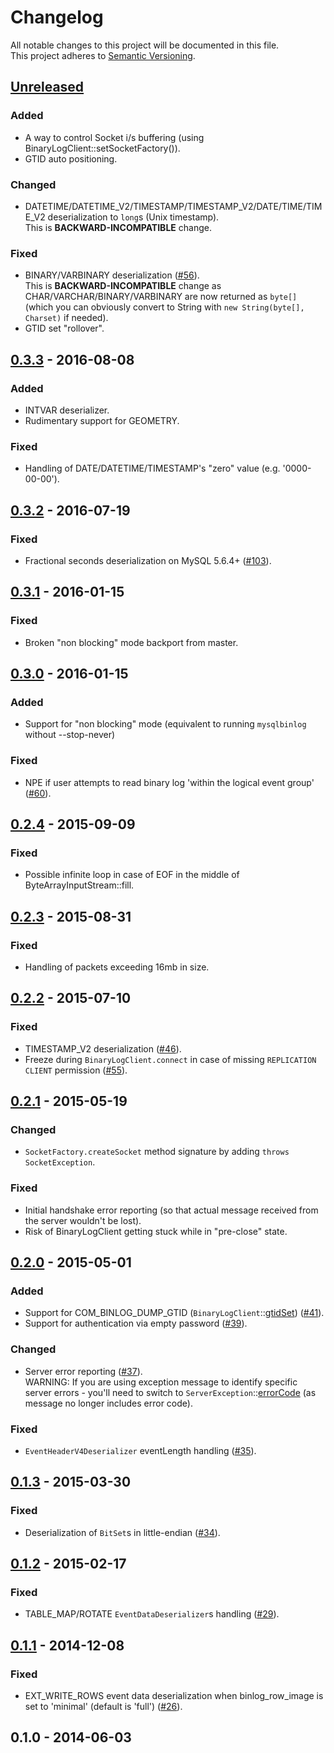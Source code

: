 # Changelog
All notable changes to this project will be documented in this file.  
This project adheres to [Semantic Versioning](http://semver.org/).

## [Unreleased](https://github.com/shyiko/mysql-binlog-connector-java/compare/0.3.3...HEAD)

### Added
 - A way to control Socket i/s buffering (using BinaryLogClient::setSocketFactory()). 
 - GTID auto positioning. 
 
### Changed
 - DATETIME/DATETIME_V2/TIMESTAMP/TIMESTAMP_V2/DATE/TIME/TIME_V2 deserialization to `long`s (Unix timestamp).  
This is **BACKWARD-INCOMPATIBLE** change.

### Fixed
 - BINARY/VARBINARY deserialization ([#56](https://github.com/shyiko/mysql-binlog-connector-java/issues/56)).  
This is **BACKWARD-INCOMPATIBLE** change as CHAR/VARCHAR/BINARY/VARBINARY are now returned as `byte[]` (which you can obviously convert to String with `new String(byte[], Charset)` if needed).
 - GTID set "rollover". 

## [0.3.3](https://github.com/shyiko/mysql-binlog-connector-java/compare/0.3.2...0.3.3) - 2016-08-08

### Added
 - INTVAR deserializer.
 - Rudimentary support for GEOMETRY.

### Fixed
 - Handling of DATE/DATETIME/TIMESTAMP's "zero" value (e.g. '0000-00-00').

## [0.3.2](https://github.com/shyiko/mysql-binlog-connector-java/compare/0.3.1...0.3.2) - 2016-07-19

### Fixed
- Fractional seconds deserialization on MySQL 5.6.4+ ([#103](https://github.com/shyiko/mysql-binlog-connector-java/issues/103)).

## [0.3.1](https://github.com/shyiko/mysql-binlog-connector-java/compare/0.3.0...0.3.1) - 2016-01-15

### Fixed
- Broken "non blocking" mode backport from master.

## [0.3.0](https://github.com/shyiko/mysql-binlog-connector-java/compare/0.2.4...0.3.0) - 2016-01-15

### Added
 - Support for "non blocking" mode (equivalent to running `mysqlbinlog` without --stop-never)

### Fixed
 - NPE if user attempts to read binary log 'within the logical event group' ([#60](https://github.com/shyiko/mysql-binlog-connector-java/issues/60)).

## [0.2.4](https://github.com/shyiko/mysql-binlog-connector-java/compare/0.2.3...0.2.4) - 2015-09-09

### Fixed
 - Possible infinite loop in case of EOF in the middle of ByteArrayInputStream::fill.
 
## [0.2.3](https://github.com/shyiko/mysql-binlog-connector-java/compare/0.2.2...0.2.3) - 2015-08-31

### Fixed
 - Handling of packets exceeding 16mb in size.

## [0.2.2](https://github.com/shyiko/mysql-binlog-connector-java/compare/0.2.1...0.2.2) - 2015-07-10

### Fixed
 - TIMESTAMP_V2 deserialization ([#46](https://github.com/shyiko/mysql-binlog-connector-java/pull/46)).
 - Freeze during `BinaryLogClient.connect` in case of missing `REPLICATION CLIENT` permission ([#55](https://github.com/shyiko/mysql-binlog-connector-java/pull/55)).

## [0.2.1](https://github.com/shyiko/mysql-binlog-connector-java/compare/0.2.0...0.2.1) - 2015-05-19

### Changed
- `SocketFactory.createSocket` method signature by adding `throws SocketException`.

### Fixed
- Initial handshake error reporting (so that actual message received from the server wouldn't be lost).
- Risk of BinaryLogClient getting stuck while in "pre-close" state.

## [0.2.0](https://github.com/shyiko/mysql-binlog-connector-java/compare/0.1.3...0.2.0) - 2015-05-01
### Added
- Support for COM_BINLOG_DUMP_GTID (`BinaryLogClient`::[gtidSet](https://github.com/shyiko/mysql-binlog-connector-java/commit/3f30768791ef61ab0a83bd2bdb98af80bc799abd#diff-7addc4e3eed6e9254e088abc015ac8adR229)) ([#41](https://github.com/shyiko/mysql-binlog-connector-java/issues/41)).
- Support for authentication via empty password ([#39](https://github.com/shyiko/mysql-binlog-connector-java/issues/39)).

### Changed
- Server error reporting ([#37](https://github.com/shyiko/mysql-binlog-connector-java/issues/37)).  
  WARNING: If you are using exception message to identify specific server errors - you'll need to switch to 
  `ServerException`::[errorCode](https://github.com/shyiko/mysql-binlog-connector-java/commit/1817d0ff709c65c31af9236dcc4e50cc3ad1023b#diff-0dff747d57cb3f5f0548be89a81e29f8R37) (as message no longer includes error code).

### Fixed
- `EventHeaderV4Deserializer` eventLength handling ([#35](https://github.com/shyiko/mysql-binlog-connector-java/issues/35)).

## [0.1.3](https://github.com/shyiko/mysql-binlog-connector-java/compare/0.1.2...0.1.3) - 2015-03-30
### Fixed
- Deserialization of `BitSet`s in little-endian ([#34](https://github.com/shyiko/mysql-binlog-connector-java/issues/34)).

## [0.1.2](https://github.com/shyiko/mysql-binlog-connector-java/compare/0.1.1...0.1.2) - 2015-02-17
### Fixed
- TABLE_MAP/ROTATE `EventDataDeserializer`s handling ([#29](https://github.com/shyiko/mysql-binlog-connector-java/issues/29)).

## [0.1.1](https://github.com/shyiko/mysql-binlog-connector-java/compare/0.1.0...0.1.1) - 2014-12-08
### Fixed
- EXT_WRITE_ROWS event data deserialization when binlog_row_image is set to 'minimal' (default is 'full') ([#26](https://github.com/shyiko/mysql-binlog-connector-java/issues/26)).

## 0.1.0 - 2014-06-03
